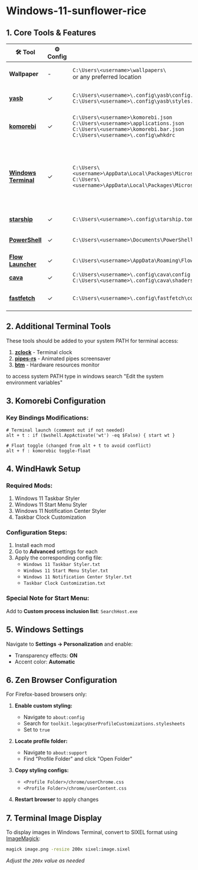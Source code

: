 # Windows-11-sunflower-rice

## 1. Core Tools & Features

| 🛠️ Tool | ⚙️ Config | 📁 Location | 📄 Description |
|---------|-----------|-------------|----------------|
| **Wallpaper** | - | `C:\Users\<username>\wallpapers\`<br>or any preferred location | Desktop wallpaper management |
| **[yasb](https://github.com/amnweb/yasb)** | ✓ | `C:\Users\<username>\.config\yasb\config.yaml`<br>`C:\Users\<username>\.config\yasb\styles.css` | Yet Another Status Bar (top bar) |
| **[komorebi](https://github.com/LGUG2Z/komorebi)** | ✓ | `C:\Users\<username>\komorebi.json`<br>`C:\Users\<username>\applications.json`<br>`C:\Users\<username>\komorebi.bar.json`<br>`C:\Users\<username>\.config\whkdrc` | Tiling window manager for Windows |
| **[Windows Terminal](https://github.com/microsoft/terminal)** | ✓ | `C:\Users\<username>\AppData\Local\Packages\Microsoft.WindowsTerminal_8wekyb3d8bbwe\LocalState\settings.json`<br>`C:\Users\<username>\AppData\Local\Packages\Microsoft.WindowsTerminalPreview_8wekyb3d8bbwe\LocalState\settings.json` | Terminal emulator<br>⚠️ *Backup original configs - requires tiling WM for window control* |
| **[starship](https://github.com/starship/starship)** | ✓ | `C:\Users\<username>\.config\starship.toml` | Cross-shell prompt |
| **[PowerShell](https://github.com/PowerShell/PowerShell)** | ✓ | `C:\Users\<username>\Documents\PowerShell\Microsoft.PowerShell_profile.ps1` | Windows shell configuration |
| **[Flow Launcher](https://github.com/Flow-Launcher/Flow.Launcher)** | ✓ | `C:\Users\<username>\AppData\Roaming\FlowLauncher\Themes\theme.xaml` | Keystroke launcher |
| **[cava](https://github.com/karlstav/cava)** | ✓ | `C:\Users\<username>\.config\cava\config`<br>`C:\Users\<username>\.config\cava\shaders\` | Audio visualizer |
| **[fastfetch](https://github.com/fastfetch-cli/fastfetch)** | ✓ | `C:\Users\<username>\.config\fastfetch\config.jsonc` | System information tool |

## 2. Additional Terminal Tools

These tools should be added to your system PATH for terminal access:

1. **[zclock](https://github.com/tr1ckydev/zclock)** - Terminal clock
2. **[pipes-rs](https://github.com/lhvy/pipes-rs)** - Animated pipes screensaver
3. **[btm](https://github.com/ClementTsang/bottom)** - Hardware resources monitor

to access system PATH type in windows search "Edit the system environment variables"

## 3. Komorebi Configuration

### Key Bindings Modifications:
```
# Terminal launch (comment out if not needed)
alt + t : if ($wshell.AppActivate('wt') -eq $False) { start wt }

# Float toggle (changed from alt + t to avoid conflict)
alt + f : komorebic toggle-float
```

## 4. WindHawk Setup

### Required Mods:
1. Windows 11 Taskbar Styler
2. Windows 11 Start Menu Styler
3. Windows 11 Notification Center Styler
4. Taskbar Clock Customization

### Configuration Steps:
1. Install each mod
2. Go to **Advanced** settings for each
3. Apply the corresponding config file:
   - `Windows 11 Taskbar Styler.txt`
   - `Windows 11 Start Menu Styler.txt`
   - `Windows 11 Notification Center Styler.txt`
   - `Taskbar Clock Customization.txt`

### Special Note for Start Menu:
Add to **Custom process inclusion list**: `SearchHost.exe`

## 5. Windows Settings

Navigate to **Settings → Personalization** and enable:
- Transparency effects: **ON**
- Accent color: **Automatic**

## 6. Zen Browser Configuration

For Firefox-based browsers only:

1. **Enable custom styling:**
   - Navigate to `about:config`
   - Search for `toolkit.legacyUserProfileCustomizations.stylesheets`
   - Set to `true`

2. **Locate profile folder:**
   - Navigate to `about:support`
   - Find "Profile Folder" and click "Open Folder"

3. **Copy styling configs:**
   - `<Profile Folder>/chrome/userChrome.css`
   - `<Profile Folder>/chrome/userContent.css`

4. **Restart browser** to apply changes

## 7. Terminal Image Display

To display images in Windows Terminal, convert to SIXEL format using [ImageMagick](https://imagemagick.org/index.php):

```bash
magick image.png -resize 200x sixel:image.sixel
```
*Adjust the `200x` value as needed*
